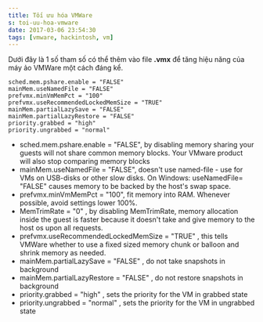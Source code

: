 ```yaml
---
title: Tối ưu hóa VMWare
s: toi-uu-hoa-vmware
date: 2017-03-06 23:54:30
tags: [vmware, hackintosh, vm]
---
```


Dưới đây là 1 số tham số có thể thêm vào file **.vmx** để tăng hiệu năng của máy ảo VMWare một cách đáng kể.
<!--more-->

```
sched.mem.pshare.enable = "FALSE"
mainMem.useNamedFile = "FALSE"
prefvmx.minVmMemPct = "100"
prefvmx.useRecommendedLockedMemSize = "TRUE"
mainMem.partialLazySave = "FALSE"
mainMem.partialLazyRestore = "FALSE"
priority.grabbed = "high"
priority.ungrabbed = "normal"
```

* sched.mem.pshare.enable = "FALSE", by disabling memory sharing your guests will not share common memory blocks. Your VMware product will also stop comparing memory blocks
* mainMem.useNamedFile = "FALSE", doesn't use named-file - use for VMs on USB-disks or other slow disks. On Windows: useNamedFile= "FALSE" causes memory to be backed by the host's swap space.
* prefvmx.minVmMemPct = "100", fit memory into RAM. Whenever possible, avoid settings lower 100%. 
* MemTrimRate = "0" , by disabling MemTrimRate, memory allocation inside the guest is faster because it doesn't take and give memory to the host os upon all requests.
* prefvmx.useRecommendedLockedMemSize = "TRUE" , this tells VMWare whether to use a fixed sized memory chunk or balloon and shrink memory as needed.
* mainMem.partialLazySave = "FALSE" , do not take snapshots in background
* mainMem.partialLazyRestore = "FALSE" , do not restore snapshots in background
* priority.grabbed = "high" , sets the priority for the VM in grabbed state
* priority.ungrabbed = "normal" , sets the priority for the VM in ungrabbed state
